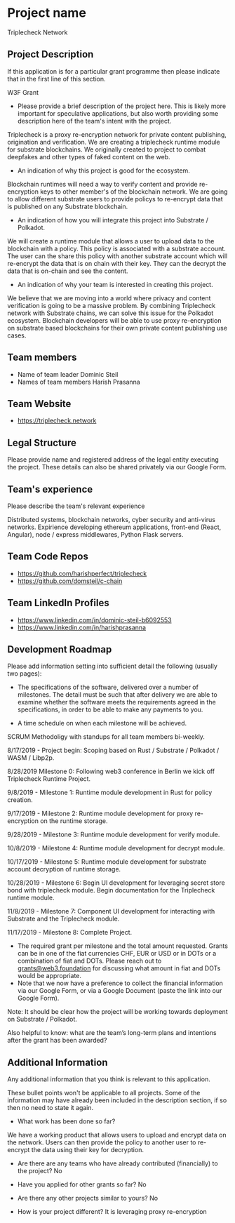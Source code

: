 # Project name

Triplecheck Network

## Project Description
If this application is for a particular grant programme then please indicate that in the first line of this section.

W3F Grant

* Please provide a brief description of the project here. This is likely more important for speculative applications, but also worth providing some description here of the team's intent with the project.

Triplecheck is a proxy re-encryption network for private content publishing, origination and verification. We are creating a triplecheck runtime module for substrate blockchains. We originally created to project to combat deepfakes and other types of faked content on the web. 

* An indication of why this project is good for the ecosystem.

Blockchain runtimes will need a way to verify content and provide re-encryption keys to other member's of the blockchain network. We are going to allow different substrate users to provide policys to re-encrypt data that is published on any Substrate blockchain. 

* An indication of how you will integrate this project into Substrate / Polkadot.

We will create a runtime module that allows a user to upload data to the blockchain with a policy. This policy is associated with a substrate account. The user can the share this policy with another substrate account which will re-encrypt the data that is on chain with their key. They can the decrypt the data that is on-chain and see the content. 

* An indication of why your team is interested in creating this project.

We believe that we are moving into a world where privacy and content verification is going to be a massive problem. By combining Triplecheck network with Substrate chains, we can solve this issue for the Polkadot ecosystem. Blockchain developers will be able to use proxy re-encryption on substrate based blockchains for their own private content publishing use cases. 

## Team members
* Name of team leader
  Dominic Steil
* Names of team members
  Harish Prasanna
  

## Team Website	
* https://triplecheck.network

## Legal Structure 
Please provide name and registered address of the legal entity executing the project. These details can also be shared privately via our Google Form.

## Team's experience
Please describe the team's relevant experience

Distributed systems, blockchain networks, cyber security and anti-virus networks. Expirience developing ethereum applications, front-end (React, Angular), node / express middlewares, Python Flask servers.

## Team Code Repos
* https://github.com/harishperfect/triplecheck
* https://github.com/domsteil/c-chain

## Team LinkedIn Profiles
* https://www.linkedin.com/in/dominic-steil-b6092553
* https://www.linkedin.com/in/harishprasanna

## Development Roadmap
Please add information setting into sufficient detail the following (usually two pages):

* The specifications of the software, delivered over a number of milestones. The detail must be such that after delivery we are able to examine whether the software meets the requirements agreed in the specifications, in order to be able to make any payments to you.

* A time schedule on when each milestone will be achieved.

SCRUM Methodoligy with standups for all team members bi-weekly. 

8/17/2019 - Project begin: Scoping based on Rust / Substrate / Polkadot / WASM / Libp2p.

8/28/2019 Milestone 0: Following web3 conference in Berlin we kick off Triplecheck Runtime Project.

9/8/2019 - Milestone 1: Runtime module development in Rust for policy creation.

9/17/2019 - Milestone 2: Runtime module development for proxy re-encryption on the runtime storage.

9/28/2019 - Milestone 3: Runtime module development for verify module.

10/8/2019 - Milestone 4: Runtime module development for decrypt module. 

10/17/2019 - Milestone 5: Runtime module development for substrate account decryption of runtime storage. 

10/28/2019 - Milestone 6: Begin UI development for leveraging secret store bond with triplecheck module. Begin documentation for the Triplecheck runtime module. 

11/8/2019 - Milestone 7: Component UI development for interacting with Substrate and the Triplecheck module.

11/17/2019 - Milestone 8: Complete Project. 

* The required grant per milestone and the total amount requested. Grants can be in one of the fiat currencies CHF, EUR or USD or in DOTs or a combination of fiat and DOTs. Please reach out to grants@web3.foundation for discussing what amount in fiat and DOTs would be appropriate. 
* Note that we now have a preference to collect the financial information via our Google Form, or via a Google Document (paste the link into our Google Form).


Note: It should be clear how the project will be working towards deployment on Substrate / Polkadot.

Also helpful to know: what are the team’s long-term plans and intentions after the grant has been awarded?


## Additional Information
Any additional information that you think is relevant to this application.

These bullet points won't be applicable to all projects. Some of the information may have already been included in the description section, if so then no need to state it again.

* What work has been done so far?

We have a working product that allows users to upload and encrypt data on the network. Users can then provide the policy to another user to re-encrypt the data using their key for decryption. 

* Are there are any teams who have already contributed (financially) to the project?
No

* Have you applied for other grants so far?
No

* Are there any other projects similar to yours?
No

* How is your project different?
It is leveraging proxy re-encryption
